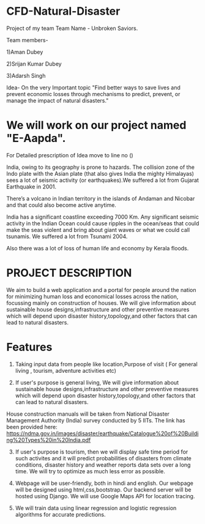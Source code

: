 # CFD-Natural-Disaster
Project of my team
Team Name - Unbroken Saviors.

Team members-

1)Aman Dubey 

2)Srijan Kumar Dubey 

3)Adarsh Singh
              
Idea- On the very Important topic "Find better ways to save lives and prevent economic losses through mechanisms to predict, prevent, or manage the impact of natural disasters." 

# We will work on our project named "E-Aapda".

For Detailed prescription of Idea move to line no ()

India, owing to its geography is prone to hazards. The collision zone of the Indo plate with the Asian plate (that also gives India the mighty Himalayas) sees a lot of seismic activity (or earthquakes).We suffered a lot from Gujarat Earthquake in 2001.

There’s a volcano in Indian territory in the islands of Andaman and Nicobar and that could also become active anytime.

India has a significant coastline exceeding 7000 Km. Any significant seismic activity in the Indian Ocean could cause ripples in the ocean/seas that could make the seas violent and bring about giant waves or what we could call tsunamis. We suffered a lot from Tsunami 2004.

Also there was a lot of loss of human life and economy by Kerala floods.

# PROJECT DESCRIPTION

We aim to build a web application and a portal for people around the nation for minimizing human loss and economical losses across the nation, focussing mainly on construction of houses. We will give information about sustainable house designs,infrastructure and other preventive measures which will depend upon disaster history,topology,and other factors that can lead to natural disasters. 



# Features
1) Taking input data from people like location,Purpose of visit ( For general living , tourism, adventure activities etc)

2) If user's purpose is general living, We will give information about sustainable house designs,infrastructure and other preventive measures which will depend upon disaster history,topology,and other factors that can lead to natural disasters. 

House construction manuals will be taken from National Disaster Management Authority (India) survey conducted by 5 IITs. The link has been provided here: 
https://ndma.gov.in/images/disaster/earthquake/Catalogue%20of%20Building%20Types%20in%20India.pdf

3) If user's purpose is tourism, then we will display safe time period for such activites and it will predict probabilities of disasters from climate conditions, disaster history and weather reports data sets over a long time. We will try to optimize as much less error as possible. 

4) Webpage will be user-friendly, both in hindi and english. Our webpage will be designed using html,css,bootstrap. Our backend server will be hosted using Django. We will use Google Maps API for location tracing.

5) We will train data using linear regression and logistic regression algorithms for accurate predictions. 

